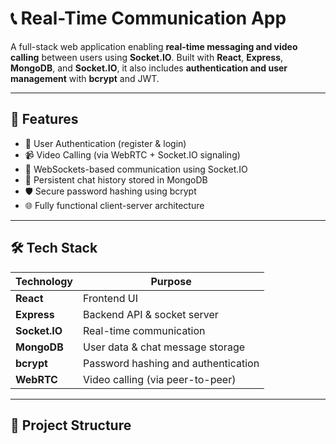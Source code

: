 # 📞 Real-Time Communication App

A full-stack web application enabling **real-time messaging and video calling** between users using **Socket.IO**. Built with **React**, **Express**, **MongoDB**, and **Socket.IO**, it also includes **authentication and user management** with **bcrypt** and JWT.

---

## 🚀 Features

- 🔐 User Authentication (register & login)
- 📹 Video Calling (via WebRTC + Socket.IO signaling)
- 📡 WebSockets-based communication using Socket.IO
- 🧾 Persistent chat history stored in MongoDB
- 🛡️ Secure password hashing using bcrypt
- 🌐 Fully functional client-server architecture

---

## 🛠️ Tech Stack

| Technology    | Purpose                             |
| ------------- | ----------------------------------- |
| **React**     | Frontend UI                         |
| **Express**   | Backend API & socket server         |
| **Socket.IO** | Real-time communication             |
| **MongoDB**   | User data & chat message storage    |
| **bcrypt**    | Password hashing and authentication |
| **WebRTC**    | Video calling (via peer-to-peer)    |

---

## 📁 Project Structure

